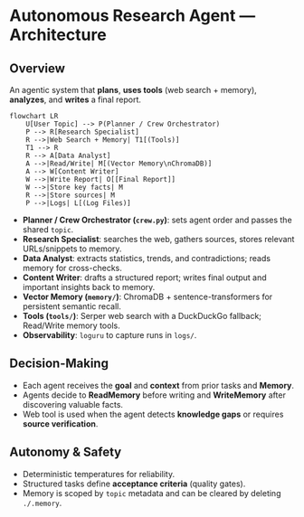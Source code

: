 
# Autonomous Research Agent — Architecture

## Overview
An agentic system that **plans**, **uses tools** (web search + memory), **analyzes**, and **writes** a final report.

```mermaid
flowchart LR
    U[User Topic] --> P(Planner / Crew Orchestrator)
    P --> R[Research Specialist]
    R -->|Web Search + Memory| T1[(Tools)]
    T1 --> R
    R --> A[Data Analyst]
    A -->|Read/Write| M[(Vector Memory\nChromaDB)]
    A --> W[Content Writer]
    W -->|Write Report| O[[Final Report]]
    W -->|Store key facts| M
    R -->|Store sources| M
    P -->|Logs| L[(Log Files)]
```
- **Planner / Crew Orchestrator (`crew.py`)**: sets agent order and passes the shared `topic`.
- **Research Specialist**: searches the web, gathers sources, stores relevant URLs/snippets to memory.
- **Data Analyst**: extracts statistics, trends, and contradictions; reads memory for cross-checks.
- **Content Writer**: drafts a structured report; writes final output and important insights back to memory.
- **Vector Memory (`memory/`)**: ChromaDB + sentence-transformers for persistent semantic recall.
- **Tools (`tools/`)**: Serper web search with a DuckDuckGo fallback; Read/Write memory tools.
- **Observability**: `loguru` to capture runs in `logs/`.

## Decision-Making
- Each agent receives the **goal** and **context** from prior tasks and **Memory**.
- Agents decide to **ReadMemory** before writing and **WriteMemory** after discovering valuable facts.
- Web tool is used when the agent detects **knowledge gaps** or requires **source verification**.

## Autonomy & Safety
- Deterministic temperatures for reliability.
- Structured tasks define **acceptance criteria** (quality gates).
- Memory is scoped by `topic` metadata and can be cleared by deleting `./.memory`.
